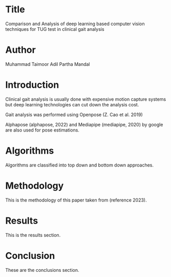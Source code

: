 # Title
Comparison and Analysis of deep learning based computer vision techniques for TUG test in clinical gait analysis

# Author
Muhammad Taimoor Adil
Partha Mandal

# Introduction
Clinical gait analysis is usually done with expensive motion capture systems but deep learning technologies can cut down the analysis cost.

Gait analysis was performed using Openpose (Z. Cao et al. 2019)

Alphapose (alphapose, 2022) and Mediapipe (mediapipe, 2020) by google are also used for pose estimations.

# Algorithms
Algorithms are classified into top down and bottom down approaches.

# Methodology
This is the methodology of this paper taken from (reference 2023).

# Results
This is the results section.

# Conclusion
These are the conclusions section.
